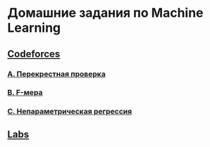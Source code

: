 # Домашние задания по Machine Learning

## [Codeforces](https://github.com/KramerKonstantin/Machine_Learning/tree/master/codeforces)

### [A. Перекрестная проверка]()

### [B. F-мера]()

### [C. Непараметрическая регрессия]()


## [Labs](https://github.com/KramerKonstantin/Machine_Learning/tree/master/labs)


